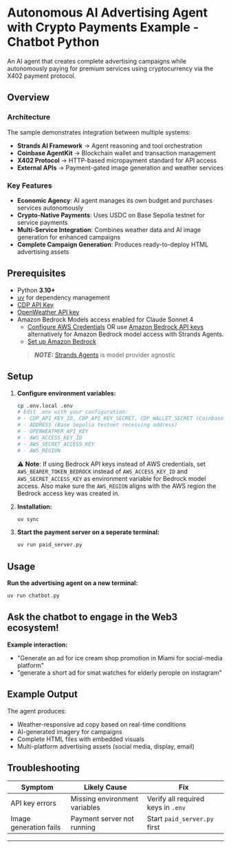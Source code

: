 # Autonomous AI Advertising Agent with Crypto Payments Example - Chatbot Python

An AI agent that creates complete advertising campaigns while autonomously paying for premium services using cryptocurrency via the X402 payment protocol.

## Overview

### Architecture

The sample demonstrates integration between multiple systems:
- **Strands AI Framework** → Agent reasoning and tool orchestration
- **Coinbase AgentKit** → Blockchain wallet and transaction management  
- **X402 Protocol** → HTTP-based micropayment standard for API access
- **External APIs** → Payment-gated image generation and weather services

### Key Features

- **Economic Agency**: AI agent manages its own budget and purchases services autonomously
- **Crypto-Native Payments**: Uses USDC on Base Sepolia testnet for service payments
- **Multi-Service Integration**: Combines weather data and AI image generation for enhanced campaigns
- **Complete Campaign Generation**: Produces ready-to-deploy HTML advertising assets

## Prerequisites

- Python **3.10+**
- [uv](https://docs.astral.sh/uv/getting-started/installation/) for dependency management
- [CDP API Key](https://portal.cdp.coinbase.com/access/api)
- [OpenWeather API key](https://openweathermap.org/guide)
- Amazon Bedrock Models access enabled for Claude Sonnet 4
    - [Configure AWS Credentials](https://docs.aws.amazon.com/cli/latest/userguide/cli-configure-envvars.html) OR use [Amazon Bedrock API keys](https://docs.aws.amazon.com/bedrock/latest/userguide/getting-started-api-keys.html) alternatively for Amazon Bedrock model access with Strands Agents.
    - [Set up Amazon Bedrock](https://docs.aws.amazon.com/bedrock/latest/userguide/getting-started.html)
    > **_NOTE:_**  [Strands Agents](https://strandsagents.com/latest/) is model provider agnostic

## Setup

1. **Configure environment variables:**
   ```bash
   cp .env.local .env
   # Edit .env with your configuration:
   # - CDP_API_KEY_ID, CDP_API_KEY_SECRET, CDP_WALLET_SECRET (Coinbase testnet)
   # - ADDRESS (Base Sepolia testnet receiving address)
   # - OPENWEATHER_API_KEY
   # - AWS_ACCESS_KEY_ID
   # - AWS_SECRET_ACCESS_KEY
   # - AWS_REGION
   ```
   ⚠ **Note**: If using Bedrock API keys instead of AWS credentials, set `AWS_BEARER_TOKEN_BEDROCK` instead of `AWS_ACCESS_KEY_ID` and `AWS_SECRET_ACCESS_KEY` as environment variable for Bedrock model access. Also make sure the `AWS_REGION` aligns with the AWS region the Bedrock access key was created in.

2. **Installation:**
   ```bash
   uv sync
   ```

3. **Start the payment server on a seperate terminal:**
   ```bash
   uv run paid_server.py
   ```

## Usage

**Run the advertising agent on a new terminal:**
```bash
uv run chatbot.py
```

## Ask the chatbot to engage in the Web3 ecosystem!

**Example interaction:**
- "Generate an ad for ice cream shop promotion in Miami for social-media platform"
- "generate a short ad for smat watches for elderly perople on instagram"

## Example Output

The agent produces:
- Weather-responsive ad copy based on real-time conditions
- AI-generated imagery for campaigns  
- Complete HTML files with embedded visuals
- Multi-platform advertising assets (social media, display, email)

## Troubleshooting

| Symptom | Likely Cause | Fix |
|---------|-------------|-----|
| API key errors | Missing environment variables | Verify all required keys in `.env` |
| Image generation fails | Payment server not running | Start `paid_server.py` first |

---